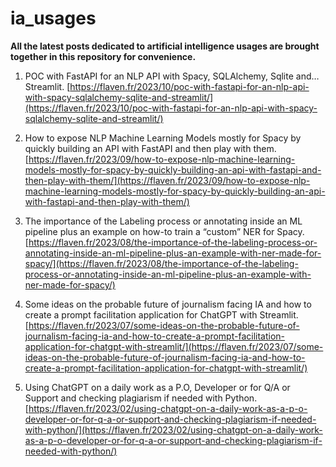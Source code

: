 # ia_usages

**All the latest posts dedicated to artificial intelligence usages are brought together in this repository for convenience.**



1. POC with FastAPI for an NLP API with Spacy, SQLAlchemy, Sqlite and… Streamlit. [https://flaven.fr/2023/10/poc-with-fastapi-for-an-nlp-api-with-spacy-sqlalchemy-sqlite-and-streamlit/](https://flaven.fr/2023/10/poc-with-fastapi-for-an-nlp-api-with-spacy-sqlalchemy-sqlite-and-streamlit/)


2. How to expose NLP Machine Learning Models mostly for Spacy by quickly building an API with FastAPI and then play with them. [https://flaven.fr/2023/09/how-to-expose-nlp-machine-learning-models-mostly-for-spacy-by-quickly-building-an-api-with-fastapi-and-then-play-with-them/](https://flaven.fr/2023/09/how-to-expose-nlp-machine-learning-models-mostly-for-spacy-by-quickly-building-an-api-with-fastapi-and-then-play-with-them/)


3. The importance of the Labeling process or annotating inside an ML pipeline plus an example on how-to train a “custom” NER for Spacy. [https://flaven.fr/2023/08/the-importance-of-the-labeling-process-or-annotating-inside-an-ml-pipeline-plus-an-example-with-ner-made-for-spacy/](https://flaven.fr/2023/08/the-importance-of-the-labeling-process-or-annotating-inside-an-ml-pipeline-plus-an-example-with-ner-made-for-spacy/)

4. Some ideas on the probable future of journalism facing IA and how to create a prompt facilitation application for ChatGPT with Streamlit. [https://flaven.fr/2023/07/some-ideas-on-the-probable-future-of-journalism-facing-ia-and-how-to-create-a-prompt-facilitation-application-for-chatgpt-with-streamlit/](https://flaven.fr/2023/07/some-ideas-on-the-probable-future-of-journalism-facing-ia-and-how-to-create-a-prompt-facilitation-application-for-chatgpt-with-streamlit/)


5. Using ChatGPT on a daily work as a P.O, Developer or for Q/A or Support and checking plagiarism if needed with Python. [https://flaven.fr/2023/02/using-chatgpt-on-a-daily-work-as-a-p-o-developer-or-for-q-a-or-support-and-checking-plagiarism-if-needed-with-python/](https://flaven.fr/2023/02/using-chatgpt-on-a-daily-work-as-a-p-o-developer-or-for-q-a-or-support-and-checking-plagiarism-if-needed-with-python/)


